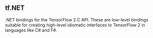 
## tf.NET

.NET bindings for the TensorFlow 2 C API. These are low-level bindings suitable for creating high-level idiomatic interfaces to TensorFlow 2 in languages like C# and F#.